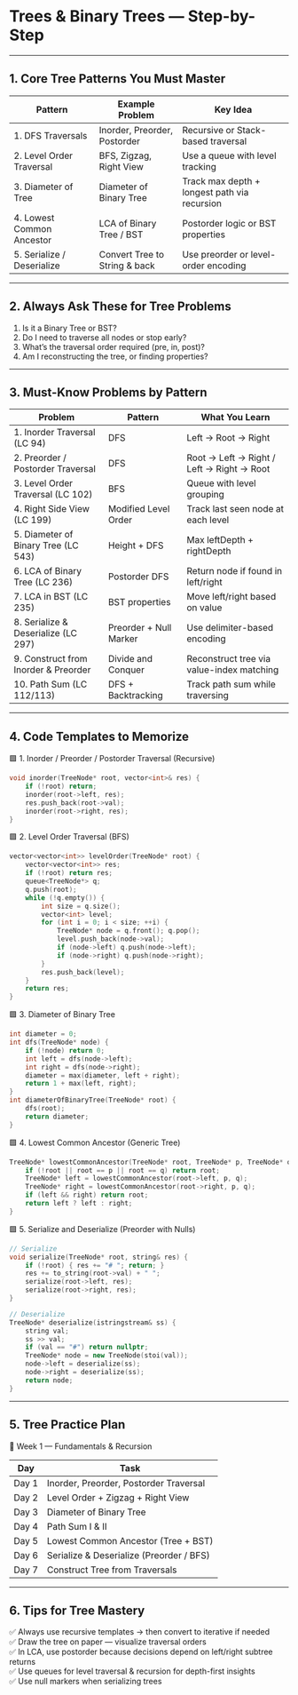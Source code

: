 # Trees & Binary Trees — Step-by-Step 

---
## 1. Core Tree Patterns You Must Master

| Pattern                    | Example Problem               | Key Idea                                     |
| -------------------------- | ----------------------------- | -------------------------------------------- |
| 1. DFS Traversals          | Inorder, Preorder, Postorder  | Recursive or Stack-based traversal           |
| 2. Level Order Traversal   | BFS, Zigzag, Right View       | Use a queue with level tracking              |
| 3. Diameter of Tree        | Diameter of Binary Tree       | Track max depth + longest path via recursion |
| 4. Lowest Common Ancestor  | LCA of Binary Tree / BST      | Postorder logic or BST properties            |
| 5. Serialize / Deserialize | Convert Tree to String & back | Use preorder or level-order encoding         |

---

## 2. Always Ask These for Tree Problems

1. Is it a Binary Tree or BST? 
2. Do I need to traverse all nodes or stop early?
3. What’s the traversal order required (pre, in, post)?
4. Am I reconstructing the tree, or finding properties?

---

## 3. Must-Know Problems by Pattern

| Problem                              | Pattern                | What You Learn                            |
| ------------------------------------ | ---------------------- | ----------------------------------------- |
| 1. Inorder Traversal (LC 94)         | DFS                    | Left → Root → Right                       |
| 2. Preorder / Postorder Traversal    | DFS                    | Root → Left → Right / Left → Right → Root |
| 3. Level Order Traversal (LC 102)    | BFS                    | Queue with level grouping                 |
| 4. Right Side View (LC 199)          | Modified Level Order   | Track last seen node at each level        |
| 5. Diameter of Binary Tree (LC 543)  | Height + DFS           | Max leftDepth + rightDepth                |
| 6. LCA of Binary Tree (LC 236)       | Postorder DFS          | Return node if found in left/right        |
| 7. LCA in BST (LC 235)               | BST properties         | Move left/right based on value            |
| 8. Serialize & Deserialize (LC 297)  | Preorder + Null Marker | Use delimiter-based encoding              |
| 9. Construct from Inorder & Preorder | Divide and Conquer     | Reconstruct tree via value-index matching |
| 10. Path Sum (LC 112/113)            | DFS + Backtracking     | Track path sum while traversing           |

---

## 4. Code Templates to Memorize

🟩 1. Inorder / Preorder / Postorder Traversal (Recursive)  

```cpp
void inorder(TreeNode* root, vector<int>& res) {
    if (!root) return;
    inorder(root->left, res);
    res.push_back(root->val);
    inorder(root->right, res);
}
```

🟩 2. Level Order Traversal (BFS)

```cpp
vector<vector<int>> levelOrder(TreeNode* root) {
    vector<vector<int>> res;
    if (!root) return res;
    queue<TreeNode*> q;
    q.push(root);
    while (!q.empty()) {
        int size = q.size();
        vector<int> level;
        for (int i = 0; i < size; ++i) {
            TreeNode* node = q.front(); q.pop();
            level.push_back(node->val);
            if (node->left) q.push(node->left);
            if (node->right) q.push(node->right);
        }
        res.push_back(level);
    }
    return res;
}
```

🟩 3. Diameter of Binary Tree

```cpp
int diameter = 0;
int dfs(TreeNode* node) {
    if (!node) return 0;
    int left = dfs(node->left);
    int right = dfs(node->right);
    diameter = max(diameter, left + right);
    return 1 + max(left, right);
}
int diameterOfBinaryTree(TreeNode* root) {
    dfs(root);
    return diameter;
}
```

🟩 4. Lowest Common Ancestor (Generic Tree)

```cpp
TreeNode* lowestCommonAncestor(TreeNode* root, TreeNode* p, TreeNode* q) {
    if (!root || root == p || root == q) return root;
    TreeNode* left = lowestCommonAncestor(root->left, p, q);
    TreeNode* right = lowestCommonAncestor(root->right, p, q);
    if (left && right) return root;
    return left ? left : right;
}
```

🟩 5. Serialize and Deserialize (Preorder with Nulls)

```cpp
// Serialize
void serialize(TreeNode* root, string& res) {
    if (!root) { res += "# "; return; }
    res += to_string(root->val) + " ";
    serialize(root->left, res);
    serialize(root->right, res);
}

// Deserialize
TreeNode* deserialize(istringstream& ss) {
    string val;
    ss >> val;
    if (val == "#") return nullptr;
    TreeNode* node = new TreeNode(stoi(val));
    node->left = deserialize(ss);
    node->right = deserialize(ss);
    return node;
}
```

---

## 5. Tree Practice Plan

📅 Week 1 — Fundamentals & Recursion

| Day   | Task                                     |
| ----- | ---------------------------------------- |
| Day 1 | Inorder, Preorder, Postorder Traversal   |
| Day 2 | Level Order + Zigzag + Right View        |
| Day 3 | Diameter of Binary Tree                  |
| Day 4 | Path Sum I & II                          |
| Day 5 | Lowest Common Ancestor (Tree + BST)      |
| Day 6 | Serialize & Deserialize (Preorder / BFS) |
| Day 7 | Construct Tree from Traversals           |

---

## 6. Tips for Tree Mastery

✅ Always use recursive templates → then convert to iterative if needed  
✅ Draw the tree on paper — visualize traversal orders  
✅ In LCA, use postorder because decisions depend on left/right subtree returns  
✅ Use queues for level traversal & recursion for depth-first insights  
✅ Use null markers when serializing trees
